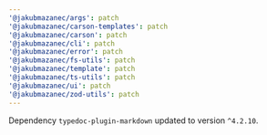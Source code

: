 ```yaml
---
'@jakubmazanec/args': patch
'@jakubmazanec/carson-templates': patch
'@jakubmazanec/carson': patch
'@jakubmazanec/cli': patch
'@jakubmazanec/error': patch
'@jakubmazanec/fs-utils': patch
'@jakubmazanec/template': patch
'@jakubmazanec/ts-utils': patch
'@jakubmazanec/ui': patch
'@jakubmazanec/zod-utils': patch
---
```

Dependency `typedoc-plugin-markdown` updated to version `^4.2.10`.
